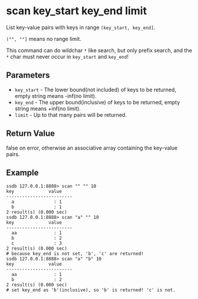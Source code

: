 # scan key_start key_end limit

List key-value pairs with keys in range `(key_start, key_end]`.

`("", ""]` means no range limit.

This command can do wildchar `*` like search, but only prefix search, and the `*` char must never occur in `key_start` and `key_end`!

## Parameters

* `key_start` - The lower bound(not included) of keys to be returned, empty string means -inf(no limit).
* `key_end` - The upper bound(inclusive) of keys to be returned, empty string means +inf(no limit).
* `limit` - Up to that many pairs will be returned.

## Return Value

false on error, otherwise an associative array containing the key-value pairs.

## Example

	ssdb 127.0.0.1:8888> scan "" "" 10
	key             value
	-------------------------
	  a               : 1
	  b               : 1
	2 result(s) (0.000 sec)
	ssdb 127.0.0.1:8888> scan "a" "" 10
	key             value
	-------------------------
	  aa              : 1
	  b               : 2
	  c               : 3
	2 result(s) (0.000 sec)
	# because key_end is not set, 'b', 'c' are returned!
	ssdb 127.0.0.1:8888> scan "a" "b" 10
	key             value
	-------------------------
	  aa              : 1
	  b               : 2
	2 result(s) (0.000 sec)
	# set key_end as 'b'(inclusive), so 'b' is returned! 'c' is not.


